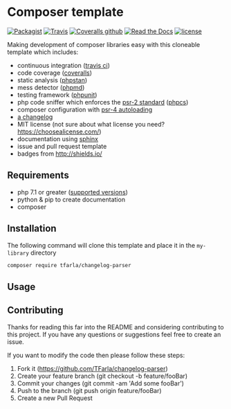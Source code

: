 # Composer template

[![Packagist](https://img.shields.io/packagist/dt/TFarla/changelog-parser.svg?style=flat-square)](https://packagist.org/packages/tfarla/changelog-parser)
[![Travis](https://img.shields.io/travis/TFarla/changelog-parser.svg?style=flat-square)](https://travis-ci.org/TFarla/changelog-parser)
[![Coveralls github](https://img.shields.io/coveralls/github/TFarla/changelog-parser.svg?style=flat-square)](https://coveralls.io/github/TFarla/changelog-parser)
[![Read the Docs](https://img.shields.io/readthedocs/changelog-parser.svg?style=flat-square)](http://changelog-parser.readthedocs.io/en/latest/index.html)
[![license](https://img.shields.io/github/license/mashape/apistatus.svg?style=flat-square)](https://opensource.org/licenses/MIT)

Making development of composer libraries easy with this cloneable template which includes:

- continuous integration ([travis ci](https://travis-ci.org/))
- code coverage ([coveralls](https://coveralls.io/))
- static analysis ([phpstan](https://github.com/phpstan/phpstan))
- mess detector ([phpmd](https://phpmd.org/))
- testing framework ([phpunit](https://phpunit.de/))
- php code sniffer which enforces the [psr-2 standard](https://www.php-fig.org/psr/psr-2/) ([phpcs](https://github.com/squizlabs/PHP_CodeSniffer))
- composer configuration with [psr-4 autoloading](https://www.php-fig.org/psr/psr-4/)
- [a changelog](https://keepachangelog.com/en/1.0.0/)
- MIT license (not sure about what license you need? https://choosealicense.com/)
- documentation using [sphinx](http://www.sphinx-doc.org/en/master/)
- issue and pull request template
- badges from http://shields.io/

## Requirements
- php 7.1 or greater ([supported versions](http://php.net/supported-versions.php))
- python & pip to create documentation
- composer

## Installation

The following command will clone this template and place it in the `my-library` directory

```bash
composer require tfarla/changelog-parser
```

## Usage

## Contributing
Thanks for reading this far into the README and considering contributing to this project.
If you have any questions or suggestions feel free to create an issue.

If you want to modify the code then please follow these steps:

1. Fork it (https://github.com/TFarla/changelog-parser)
2. Create your feature branch (git checkout -b feature/fooBar)
3. Commit your changes (git commit -am 'Add some fooBar')
4. Push to the branch (git push origin feature/fooBar)
5. Create a new Pull Request